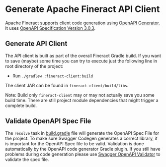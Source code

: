 Generate Apache Fineract API Client
============

Apache Fineract supports client code generation using [OpenAPI Generator](https://openapi-generator.tech). It uses [OpenAPI Specification Version 3.0.3](https://swagger.io/specification/).

## Generate API Client

The API client is built as part of the overall Fineract Gradle build. If you want to save (maybe) some time you can try to execute just the following line in root directory of the project:

- Run `./gradlew :fineract-client:build`

The client JAR can be found in `fineract-client/build/libs`.

Note: Build only `fineract-client` may or may not actually save you some build time. There are still project module dependencies that might trigger a complete build.

## Validate OpenAPI Spec File

The `resolve` task in [build.gradle](https://github.com/apache/fineract/blob/develop/fineract-provider/build.gradle#L80) file will generate the OpenAPI Spec File for the project. To make sure Swagger Codegen generates a correct library, it is important for the OpenAPI Spec file to be valid. Validation is done automatically by the OpenAPI code generator Gradle plugin. If you still have problems during code generation please use [Swagger OpenAPI Validator](https://validator.swagger.io/) to validate the spec file.

